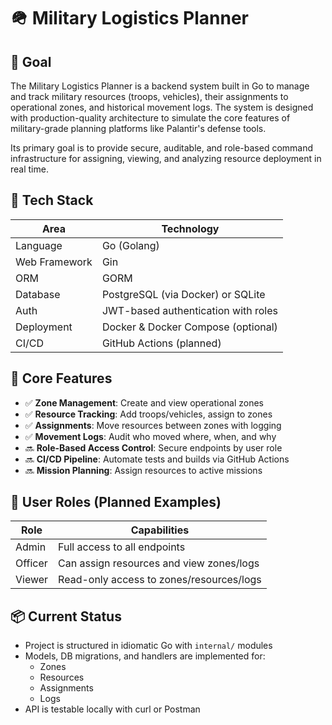 # 🪖 Military Logistics Planner

## 🎯 Goal
The Military Logistics Planner is a backend system built in Go to manage and track military resources (troops, vehicles), their assignments to operational zones, and historical movement logs. The system is designed with production-quality architecture to simulate the core features of military-grade planning platforms like Palantir's defense tools.

Its primary goal is to provide secure, auditable, and role-based command infrastructure for assigning, viewing, and analyzing resource deployment in real time.

## 🧱 Tech Stack
| Area                | Technology                                |
|---------------------|-------------------------------------------|
| Language            | Go (Golang)                               |
| Web Framework       | Gin                                       |
| ORM                 | GORM                                      |
| Database            | PostgreSQL (via Docker) or SQLite         |
| Auth                | JWT-based authentication with roles       |
| Deployment          | Docker & Docker Compose (optional)        |
| CI/CD               | GitHub Actions (planned)                  |

## 📁 Core Features
- ✅ **Zone Management**: Create and view operational zones
- ✅ **Resource Tracking**: Add troops/vehicles, assign to zones
- ✅ **Assignments**: Move resources between zones with logging
- ✅ **Movement Logs**: Audit who moved where, when, and why
- 🔜 **Role-Based Access Control**: Secure endpoints by user role
- 🔜 **CI/CD Pipeline**: Automate tests and builds via GitHub Actions
- 🔜 **Mission Planning**: Assign resources to active missions

## 🔐 User Roles (Planned Examples)
| Role    | Capabilities                              |
|---------|-------------------------------------------|
| Admin   | Full access to all endpoints              |
| Officer | Can assign resources and view zones/logs  |
| Viewer  | Read-only access to zones/resources/logs  |

## 📦 Current Status
- Project is structured in idiomatic Go with `internal/` modules
- Models, DB migrations, and handlers are implemented for:
  - Zones
  - Resources
  - Assignments
  - Logs
- API is testable locally with curl or Postman
